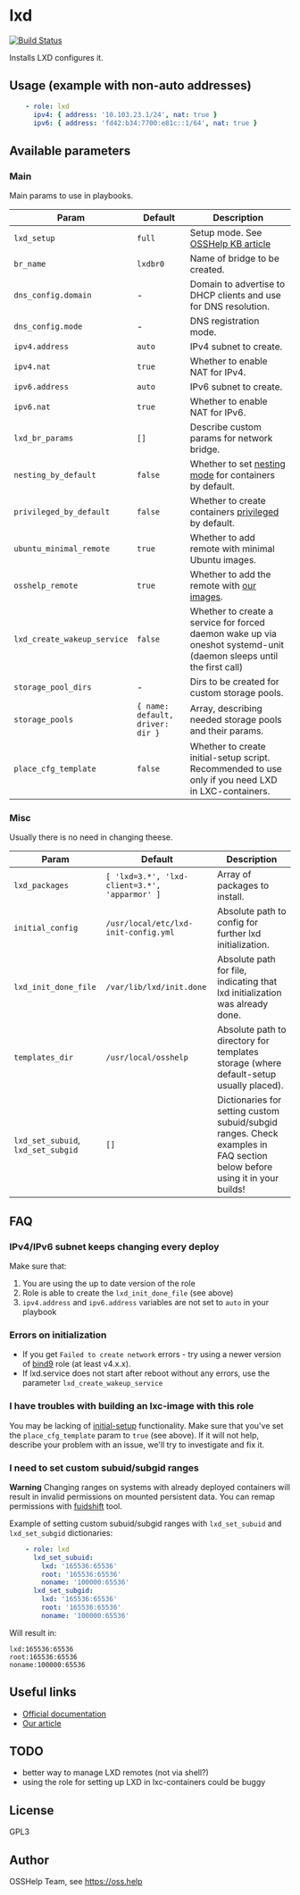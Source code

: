 # lxd

[![Build Status](https://drone.osshelp.ru/api/badges/ansible/lxd/status.svg)](https://drone.osshelp.ru/ansible/lxd)

Installs LXD configures it.

## Usage (example with non-auto addresses)

```yaml
    - role: lxd
      ipv4: { address: '10.103.23.1/24', nat: true }
      ipv6: { address: 'fd42:b34:7700:e81c::1/64', nat: true }
```

## Available parameters

### Main

Main params to use in playbooks.

| Param | Default | Description |
| -------- | -------- | -------- |
| `lxd_setup` | `full` | Setup mode. See [OSSHelp KB article](https://oss.help/kb4895) |
| `br_name` | `lxdbr0` | Name of bridge to be created. |
| `dns_config.domain` | - | Domain to advertise to DHCP clients and use for DNS resolution. |
| `dns_config.mode` | - | DNS registration mode. |
| `ipv4.address` | `auto` | IPv4 subnet to create. |
| `ipv4.nat` | `true` | Whether to enable NAT for IPv4. |
| `ipv6.address` | `auto` | IPv6 subnet to create. |
| `ipv6.nat` | `true` | Whether to enable NAT for IPv6. |
| `lxd_br_params` | `[]` | Describe custom params for network bridge. |
| `nesting_by_default` | `false` | Whether to set [nesting mode](https://ubuntu.com/blog/nested-containers-in-lxd) for containers by default. |
| `privileged_by_default` | `false` | Whether to create containers [privileged](https://linuxcontainers.org/ru/lxc/security/) by default. |
| `ubuntu_minimal_remote` | `true` | Whether to add remote with minimal Ubuntu images. |
| `osshelp_remote` | `true` | Whether to add the remote with [our images](https://gitea.osshelp.ru/org/lxc/dashboard). |
| `lxd_create_wakeup_service` | `false` | Whether to create a service for forced daemon wake up via oneshot systemd-unit (daemon sleeps until the first call) |
| `storage_pool_dirs` | - | Dirs to be created for custom storage pools. |
| `storage_pools` | `{ name: default, driver: dir }` | Array, describing needed storage pools and their params. |
| `place_cfg_template` | `false` |  Whether to create initial-setup script. Recommended to use only if you need LXD in LXC-containers. |

### Misc

Usually there is no need in changing theese.

| Param | Default | Description |
| -------- | -------- | -------- |
| `lxd_packages` | `[ 'lxd=3.*', 'lxd-client=3.*', 'apparmor' ]` | Array of packages to install. |
| `initial_config` | `/usr/local/etc/lxd-init-config.yml` | Absolute path to config for further lxd initialization. |
| `lxd_init_done_file` | `/var/lib/lxd/init.done` | Absolute path for file, indicating that lxd initialization was already done. |
| `templates_dir` | `/usr/local/osshelp` | Absolute path to directory for templates storage (where default-setup usually placed). |
| `lxd_set_subuid`, `lxd_set_subgid` | `[]` | Dictionaries for setting custom subuid/subgid ranges. Check examples in FAQ section below before using it in your builds! |

## FAQ

### IPv4/IPv6 subnet keeps changing every deploy

Make sure that:

1. You are using the up to date version of the role
1. Role is able to create the `lxd_init_done_file` (see above)
1. `ipv4.address` and `ipv6.address` variables are not set to `auto` in your playbook

### Errors on initialization

- If you get `Failed to create network` errors - try using a newer version of [bind9](https://gitea.osshelp.ru/ansible/bind9) role (at least v4.x.x).
- If lxd.service does not start after reboot without any errors, use the parameter `lxd_create_wakeup_service`

### I have troubles with building an lxc-image with this role

You may be lacking of [initial-setup](templates/initial-setup.j2) functionality. Make sure that you've set the `place_cfg_template` param to `true` (see above). If it will not help, describe your problem with an issue, we'll try to investigate and fix it.

### I need to set custom subuid/subgid ranges

**Warning** Changing ranges on systems with already deployed containers will result in invalid permissions on mounted persistent data. You can remap permissions with [fuidshift](http://manpages.ubuntu.com/manpages/cosmic/man1/fuidshift.1.html) tool.

Example of setting custom subuid/subgid ranges with `lxd_set_subuid` and `lxd_set_subgid` dictionaries:

``` yaml
    - role: lxd
      lxd_set_subuid:
        lxd: '165536:65536'
        root: '165536:65536'
        noname: '100000:65536'
      lxd_set_subgid:
        lxd: '165536:65536'
        root: '165536:65536'
        noname: '100000:65536'
```

Will result in:

```plaintext
lxd:165536:65536
root:165536:65536
noname:100000:65536
```

## Useful links

- [Official documentation](https://linuxcontainers.org/lxd/docs/master/)
- [Our article](https://oss.help/kb903)

## TODO

- better way to manage LXD remotes (not via shell?)
- using the role for setting up LXD in lxc-containers could be buggy

## License

GPL3

## Author

OSSHelp Team, see <https://oss.help>
